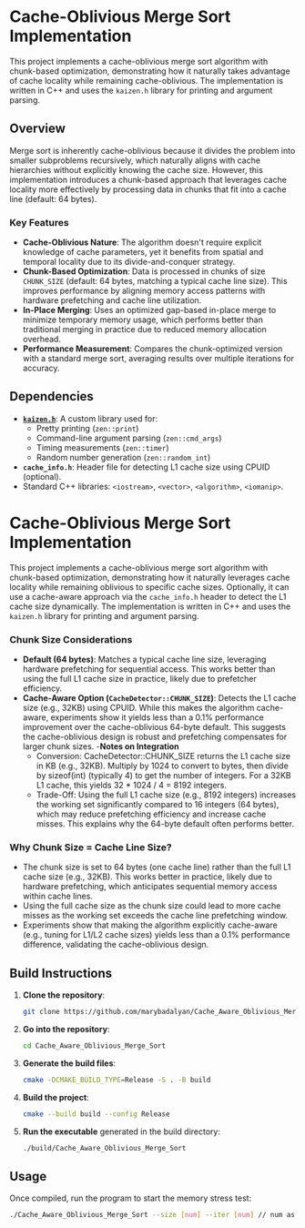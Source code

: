 # Cache-Oblivious Merge Sort Implementation

This project implements a cache-oblivious merge sort algorithm with chunk-based optimization, demonstrating how it naturally takes advantage of cache locality while remaining cache-oblivious. The implementation is written in C++ and uses the `kaizen.h` library for printing and argument parsing.

## Overview

Merge sort is inherently cache-oblivious because it divides the problem into smaller subproblems recursively, which naturally aligns with cache hierarchies without explicitly knowing the cache size. However, this implementation introduces a chunk-based approach that leverages cache locality more effectively by processing data in chunks that fit into a cache line (default: 64 bytes).

### Key Features
- **Cache-Oblivious Nature**: The algorithm doesn't require explicit knowledge of cache parameters, yet it benefits from spatial and temporal locality due to its divide-and-conquer strategy.
- **Chunk-Based Optimization**: Data is processed in chunks of size `CHUNK_SIZE` (default: 64 bytes, matching a typical cache line size). This improves performance by aligning memory access patterns with hardware prefetching and cache line utilization.
- **In-Place Merging**: Uses an optimized gap-based in-place merge to minimize temporary memory usage, which performs better than traditional merging in practice due to reduced memory allocation overhead.
- **Performance Measurement**: Compares the chunk-optimized version with a standard merge sort, averaging results over multiple iterations for accuracy.

## Dependencies
- [**`kaizen.h`**](https://github.com/heinsaar/kaizen): A custom library used for:
  - Pretty printing (`zen::print`)
  - Command-line argument parsing (`zen::cmd_args`)
  - Timing measurements (`zen::timer`)
  - Random number generation (`zen::random_int`)
 - **`cache_info.h`**: Header file for detecting L1 cache size using CPUID (optional).
- Standard C++ libraries: `<iostream>`, `<vector>`, `<algorithm>`, `<iomanip>`.
# Cache-Oblivious Merge Sort Implementation

This project implements a cache-oblivious merge sort algorithm with chunk-based optimization, demonstrating how it naturally leverages cache locality while remaining oblivious to specific cache sizes. Optionally, it can use a cache-aware approach via the `cache_info.h` header to detect the L1 cache size dynamically. The implementation is written in C++ and uses the `kaizen.h` library for printing and argument parsing.

### Chunk Size Considerations
- **Default (64 bytes)**: Matches a typical cache line size, leveraging hardware prefetching for sequential access. This works better than using the full L1 cache size in practice, likely due to prefetcher efficiency.
- **Cache-Aware Option (`CacheDetector::CHUNK_SIZE`)**: Detects the L1 cache size (e.g., 32KB) using CPUID. While this makes the algorithm cache-aware, experiments show it yields less than a 0.1% performance improvement over the cache-oblivious 64-byte default. This suggests the cache-oblivious design is robust and prefetching compensates for larger chunk sizes.
-**Notes on Integration**
    - Conversion: CacheDetector::CHUNK_SIZE returns the L1 cache size in KB (e.g., 32KB). Multiply by 1024 to convert to bytes, then divide by sizeof(int) (typically 4) to get the number of integers. For a 32KB L1 cache, this yields 32 * 1024 / 4 = 8192 integers.
    - Trade-Off: Using the full L1 cache size (e.g., 8192 integers) increases the working set significantly compared to 16 integers (64 bytes), which may reduce prefetching efficiency and increase cache misses. This explains why the 64-byte default often performs better.

### Why Chunk Size = Cache Line Size?
- The chunk size is set to 64 bytes (one cache line) rather than the full L1 cache size (e.g., 32KB). This works better in practice, likely due to hardware prefetching, which anticipates sequential memory access within cache lines.
- Using the full cache size as the chunk size could lead to more cache misses as the working set exceeds the cache line prefetching window.
- Experiments show that making the algorithm explicitly cache-aware (e.g., tuning for L1/L2 cache sizes) yields less than a 0.1% performance difference, validating the cache-oblivious design.
  
## Build Instructions

1. **Clone the repository**:
    ```bash
    git clone https://github.com/marybadalyan/Cache_Aware_Oblivious_Merge_Sort
    ```

2. **Go into the repository**:
    ```bash
    cd Cache_Aware_Oblivious_Merge_Sort
    ```

3. **Generate the build files**:
    ```bash
    cmake -DCMAKE_BUILD_TYPE=Release -S . -B build
    ```

4. **Build the project**:
    ```bash
    cmake --build build --config Release
    ```

5. **Run the executable** generated in the build directory:
    ```bash
    ./build/Cache_Aware_Oblivious_Merge_Sort
    ```

## Usage
Once compiled, run the program to start the memory stress test:

```bash
./Cache_Aware_Oblivious_Merge_Sort --size [num] --iter [num] // num as in int 
```
